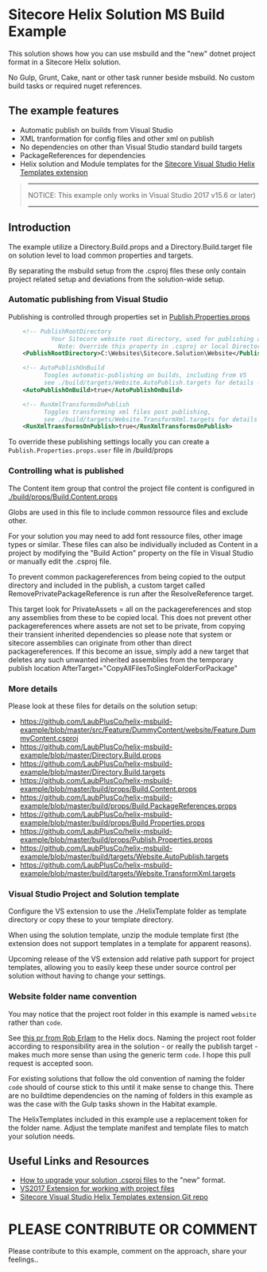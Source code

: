 
# Sitecore Helix Solution MS Build Example  

This solution shows how you can use msbuild and the "new" dotnet project format in a Sitecore Helix solution.  

No Gulp, Grunt, Cake, nant or other task runner beside msbuild. No custom build tasks or required nuget references.  

## The example features

- Automatic publish on builds from Visual Studio
- XML tranformation for config files and other xml on publish
- No dependencies on other than Visual Studio standard build targets
- PackageReferences for dependencies
- Helix solution and Module templates for the [Sitecore Visual Studio Helix Templates extension]([https://github.com/LaubPlusCo/helix-msbuild-example](https://marketplace.visualstudio.com/items?itemName=AndersLaublaubplusco.SitecoreHelixVisualStudioTemplates))

> ___
> NOTICE: This example only works in Visual Studio 2017 v15.6 or later)
> ___

## Introduction

The example utilize a Directory.Build.props and a Directory.Build.target file on solution level to load common properties and targets.

By separating the msbuild setup from the .csproj files these only contain project related setup and deviations from the solution-wide setup.

### Automatic publishing from Visual Studio

Publishing is controlled through properties set in [Publish.Properties.props](https://github.com/LaubPlusCo/helix-msbuild-example/blob/master/build/props/Build.Properties.props)

```xml
    <!-- PublishRootDirectory 
            Your Sitecore website root directory, used for publishing and xml transformations 
              Note: Override this property in .csproj or local Directory.Build.props file for specific publish targets -->
    <PublishRootDirectory>C:\Websites\Sitecore.Solution\Website</PublishRootDirectory>

    <!-- AutoPublishOnBuild
          Toogles automatic-publishing on builds, including from VS 
          see ./build/targets/Website.AutoPublish.targets for details -->
    <AutoPublishOnBuild>true</AutoPublishOnBuild>

    <!-- RunXmlTransformsOnPublish
          Toggles transforming xml files post publishing, 
          see ./build/targets/Website.TransformXml.targets for details -->
    <RunXmlTransformsOnPublish>true</RunXmlTransformsOnPublish>
```

To override these publishing settings locally you can create a `Publish.Properties.props.user` file in /build/props

### Controlling what is published

The Content item group that control the project file content is configured in [./build/props/Build.Content.props](https://github.com/LaubPlusCo/helix-msbuild-example/blob/master/build/props/Build.Content.props)

Globs are used in this file to include common ressource files and exclude other.

For your solution you may need to add font ressource files, other image types or similar. These files can also be individually included as Content in a project by modifying the "Build Action" property on the file in Visual Studio or manually edit the .csproj file.

To prevent common packagereferences from being copied to the output directory and included in the publish, a custom target called RemovePrivatePackageReference is run after the ResolveReference target.

This target look for PrivateAssets = all on the packagereferences and stop any assemblies from these to be copied local. This does not prevent other packagereferences where assets are not set to be private, from copying their transient inherited dependencies so please note that system or sitecore assemblies can originate from other than direct packagereferences. If this become an issue, simply add a new target that deletes any such unwanted inherited assemblies from the temporary publish location AfterTarget="CopyAllFilesToSingleFolderForPackage"

### More details

Please look at these files for details on the solution setup:

- https://github.com/LaubPlusCo/helix-msbuild-example/blob/master/src/Feature/DummyContent/website/Feature.DummyContent.csproj
- https://github.com/LaubPlusCo/helix-msbuild-example/blob/master/Directory.Build.props
- https://github.com/LaubPlusCo/helix-msbuild-example/blob/master/Directory.Build.targets
- https://github.com/LaubPlusCo/helix-msbuild-example/blob/master/build/props/Build.Content.props
- https://github.com/LaubPlusCo/helix-msbuild-example/blob/master/build/props/Build.PackageReferences.props
- https://github.com/LaubPlusCo/helix-msbuild-example/blob/master/build/props/Build.Properties.props
- https://github.com/LaubPlusCo/helix-msbuild-example/blob/master/build/props/Publish.Properties.props
- https://github.com/LaubPlusCo/helix-msbuild-example/blob/master/build/targets/Website.AutoPublish.targets
- https://github.com/LaubPlusCo/helix-msbuild-example/blob/master/build/targets/Website.TransformXml.targets

### Visual Studio Project and Solution template

Configure the VS extension to use the ./HelixTemplate folder as template directory or copy these to your template directory.  

When using the solution template, unzip the module template first (the extension does not support templates in a template for apparent reasons).

Upcoming release of the VS extension add relative path support for project templates, allowing you to easily keep these under source control per solution without having to change your settings.

### Website folder name convention

You may notice that the project root folder in this example is named `website` rather than `code`.

See [this pr from Rob Erlam](https://github.com/Sitecore/Helix.Docs/pull/15/files/a194b50dc59e01c8967f29079f9a8381043bdc98#diff-7e720abd1441590c56b5f15a190e9388) to the Helix docs. Naming the project root folder according to responsibility area in the solution - or really the publish target - makes much more sense than using the generic term `code`. I hope this pull request is accepted soon.

For existing solutions that follow the old convention of naming the folder `code` should of course stick to this until it make sense to change this. There are no buildtime dependencies on the naming of folders in this example as was the case with the Gulp tasks shown in the Habitat example.

The HelixTemplates included in this example use a replacement token for the folder name. Adjust the template manifest and template files to match your solution needs.

## Useful Links and Resources

- [How to upgrade your solution .csproj files](https://natemcmaster.com/blog/2017/03/09/vs2015-to-vs2017-upgrade/) to the "new" format.
- [VS2017 Extension for working with project files](https://marketplace.visualstudio.com/items?itemName=ms-madsk.ProjectFileTools)
- [Sitecore Visual Studio Helix Templates extension Git repo](https://github.com/LaubPlusCo/helix-msbuild-example)

# PLEASE CONTRIBUTE OR COMMENT

Please contribute to this example, comment on the approach, share your feelings..